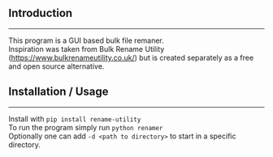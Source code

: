 ## Introduction
---
This program is a GUI based bulk file remaner.  
Inspiration was taken from Bulk Rename Utility (https://www.bulkrenameutility.co.uk/) but is created separately as a free and open source alternative.

## Installation / Usage
---
Install with `pip install rename-utility`  
To run the program simply run `python renamer`  
Optionally one can add `-d <path to directory>` to start in a specific directory.